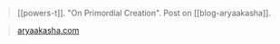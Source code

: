 > [[powers-t]]. "On Primordial Creation". Post on [[blog-aryaakasha]].

> [aryaakasha.com](https://aryaakasha.com/2019/11/15/on-primordial-creation/)